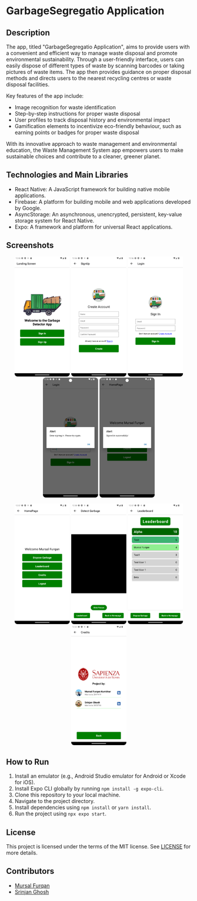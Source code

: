 # GarbageSegregatio Application

## Description

The app, titled "GarbageSegregatio Application", aims to provide users with a convenient and efficient way to manage waste disposal and promote environmental sustainability. Through a user-friendly interface, users can easily dispose of different types of waste by scanning barcodes or taking pictures of waste items. The app then provides guidance on proper disposal methods and directs users to the nearest recycling centres or waste disposal facilities.

Key features of the app include:

- Image recognition for waste identification
- Step-by-step instructions for proper waste disposal
- User profiles to track disposal history and environmental impact
- Gamification elements to incentivize eco-friendly behaviour, such as earning points or badges for proper waste disposal

With its innovative approach to waste management and environmental education, the Waste Management System app empowers users to make sustainable choices and contribute to a cleaner, greener planet.

## Technologies and Main Libraries

- React Native: A JavaScript framework for building native mobile applications.
- Firebase: A platform for building mobile and web applications developed by Google.
- AsyncStorage: An asynchronous, unencrypted, persistent, key-value storage system for React Native.
- Expo: A framework and platform for universal React applications.

## Screenshots

<p align="center">
  <img src="AppScreenshots/LandingScreen.png" width="150"> <img src="AppScreenshots/SignupScreen.png" width="150"> <img src="AppScreenshots/SignInScreen.png" width="150"> <img src="AppScreenshots/SignInError.png" width="150"> <img src="AppScreenshots/SignInSuccess.png" width="150"> 
</p>

<p align="center">
  <img src="AppScreenshots/HomePage.png" width="150"> <img src="AppScreenshots/DisposeGarbageScreen.png" width="150"> 
  <img src="AppScreenshots/LeaderBoard.png" width="150"> <img src="AppScreenshots/Credits.png" width="150"> 
</p>

## How to Run

1. Install an emulator (e.g., Android Studio emulator for Android or Xcode for iOS).
2. Install Expo CLI globally by running `npm install -g expo-cli`.
3. Clone this repository to your local machine.
4. Navigate to the project directory.
5. Install dependencies using `npm install` or `yarn install`.
6. Run the project using `npx expo start`.

## License

This project is licensed under the terms of the MIT license.
See [LICENSE](LICENSE) for more details.

## Contributors

- [Mursal Furqan](https://github.com/mursalfk)
- [Srinjan Ghosh](https://github.com/srinjanghosh)

